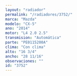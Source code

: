 ```yaml
---
layout: "radiador"
permalink: "/radiadores/3752/"
marca: "Mazda"
modelo: "CX-5"
ano: "2014"
motor: "L4 2.0 2.5"
transmision: "Automática"
parte: "PE0115200A"
clima: "Con clima"
alto: "16 3/4"
ancho: "28 11/16"
observaciones: ""
id: "3752"
---
```


